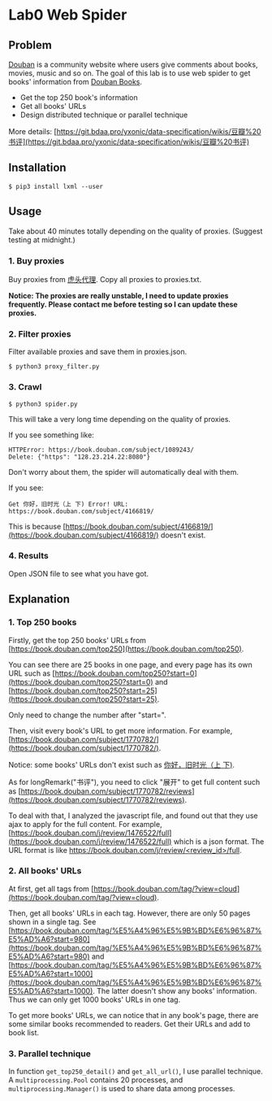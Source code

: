 # Lab0 Web Spider

## Problem

[Douban](https://www.douban.com) is a community website where users give comments about books, movies, music and so on. 
The goal of this lab is to use web spider to get books' information from [Douban Books](https://book.douban.com).

* Get the top 250 book's information
* Get all books' URLs
* Design distributed technique or parallel technique

More details:
[https://git.bdaa.pro/yxonic/data-specification/wikis/豆瓣%20书评](https://git.bdaa.pro/yxonic/data-specification/wikis/豆瓣%20书评)

## Installation

```shell
$ pip3 install lxml --user
```

## Usage

Take about 40 minutes totally depending on the quality of proxies.
(Suggest testing at midnight.)

### 1. Buy proxies

Buy proxies from [虎头代理](http://ip.hutoudaili.com). 
Copy all proxies to proxies.txt.

**Notice: The proxies are really unstable, I need to update proxies frequently. Please contact me before testing so I can update these proxies.**

### 2. Filter proxies

Filter available proxies and save them in proxies.json.

```shell
$ python3 proxy_filter.py
```

### 3. Crawl

```shell
$ python3 spider.py
```

This will take a very long time depending on the quality of proxies.

If you see something like:

```shell
HTTPError: https://book.douban.com/subject/1089243/
Delete: {"https": "128.23.214.22:8080"}
```

Don't worry about them, the spider will automatically deal with them. 

If you see:

```shell
Get 你好，旧时光（上 下) Error! URL: https://book.douban.com/subject/4166819/
```

This is because [https://book.douban.com/subject/4166819/](https://book.douban.com/subject/4166819/) doesn't exist.

### 4. Results

Open JSON file to see what you have got.

## Explanation

### 1. Top 250 books

Firstly, get the top 250 books' URLs from [https://book.douban.com/top250](https://book.douban.com/top250).

You can see there are 25 books in one page, and every page has its own URL such as [https://book.douban.com/top250?start=0](https://book.douban.com/top250?start=0) and [https://book.douban.com/top250?start=25](https://book.douban.com/top250?start=25).

Only need to change the number after "start=".

Then, visit every book's URL to get more information. For example, [https://book.douban.com/subject/1770782/](https://book.douban.com/subject/1770782/).

Notice: some books' URLs don't exist such as [你好，旧时光（上 下)](https://book.douban.com/subject/4166819/).

As for longRemark("书评"), you need to click "展开" to get full content such as [https://book.douban.com/subject/1770782/reviews](https://book.douban.com/subject/1770782/reviews). 

To deal with that, I analyzed the javascript file, and found out that they use ajax to apply for the full content. For example, [https://book.douban.com/j/review/1476522/full](https://book.douban.com/j/review/1476522/full) which is a json format. The URL format is like [https://book.douban.com/j/review/<review_id>/full]().

### 2. All books' URLs

At first, get all tags from [https://book.douban.com/tag/?view=cloud](https://book.douban.com/tag/?view=cloud). 

Then, get all books' URLs in each tag. However, there are only 50 pages shown in a single tag. 
See [https://book.douban.com/tag/%E5%A4%96%E5%9B%BD%E6%96%87%E5%AD%A6?start=980](https://book.douban.com/tag/%E5%A4%96%E5%9B%BD%E6%96%87%E5%AD%A6?start=980)
and [https://book.douban.com/tag/%E5%A4%96%E5%9B%BD%E6%96%87%E5%AD%A6?start=1000](https://book.douban.com/tag/%E5%A4%96%E5%9B%BD%E6%96%87%E5%AD%A6?start=1000).
The latter doesn't show any books' information. Thus we can only get 1000 books' URLs in one tag.

To get more books' URLs, we can notice that in any book's page, there are some similar books recommended to readers. Get their URLs and add to book list.

### 3. Parallel technique

In function `get_top250_detail()` and `get_all_url()`, I use parallel technique. A `multiprocessing.Pool` contains 20 processes, and `multiprocessing.Manager()` is used to share data among processes.
